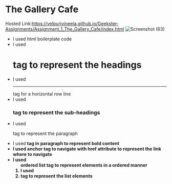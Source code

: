 # The Gallery Cafe
Hosted Link:https://velpurivineela.github.io/Geekster-Assignments/Assignment_1_The_Gallery_Cafe/index.html
![Screenshot (63)](https://github.com/VelpuriVineela/Geekster-Assignments/assets/134683293/0660a9a1-aa29-48d4-a782-da9e71a61ede)
- I used html boilerplate code 
- I used <h1> tag to represent the headings
- I used <hr> tag for a horizontal row line
- I used  <h3> tag to represent the sub-headings
- I used <p> tag to represent the paragraph
- I used <b> tag in paragraph to represent bold content
- I used anchor tag <a> to navigate with href attribute to represent the link where to navigate
- I used <ol> ordered list tag to represent  elements in a ordered manner
- I used <li> tag to represent the list elements
  
